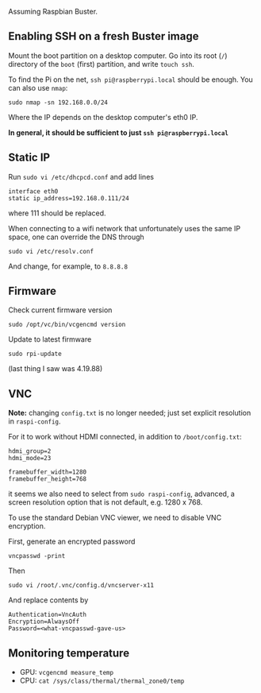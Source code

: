 Assuming Raspbian Buster.

## Enabling SSH on a fresh Buster image

Mount the boot partition on a desktop computer. Go into its root (`/`) directory of the `boot` (first) partition, and write `touch ssh`.

To find the Pi on the net, `ssh pi@raspberrypi.local` should be enough. You can also use `nmap`:

    sudo nmap -sn 192.168.0.0/24

Where the IP depends on the desktop computer's eth0 IP.

__In general, it should be sufficient to just `ssh pi@raspberrypi.local`__

## Static IP

Run `sudo vi /etc/dhcpcd.conf` and add lines

    interface eth0
    static ip_address=192.168.0.111/24

where 111 should be replaced.

When connecting to a wifi network that unfortunately uses the same IP space, one can override the DNS through

    sudo vi /etc/resolv.conf

And change, for example, to `8.8.8.8`

## Firmware

Check current firmware version

    sudo /opt/vc/bin/vcgencmd version

Update to latest firmware

    sudo rpi-update

(last thing I saw was 4.19.88)

## VNC

__Note:__ changing `config.txt` is no longer needed; just set explicit resolution in `raspi-config`.

For it to work without HDMI connected, in addition to `/boot/config.txt`:

    hdmi_group=2
    hdmi_mode=23 
    
    framebuffer_width=1280
    framebuffer_height=768

it seems we also need to select from `sudo raspi-config`, advanced, a screen resolution option that is not default, e.g. 1280 x 768.

To use the standard Debian VNC viewer, we need to disable VNC encryption.

First, generate an encrypted password

    vncpasswd -print

Then

    sudo vi /root/.vnc/config.d/vncserver-x11

And replace contents by

    Authentication=VncAuth
    Encryption=AlwaysOff
    Password=<what-vncpasswd-gave-us>

## Monitoring temperature

- GPU: `vcgencmd measure_temp`
- CPU: `cat /sys/class/thermal/thermal_zone0/temp`
